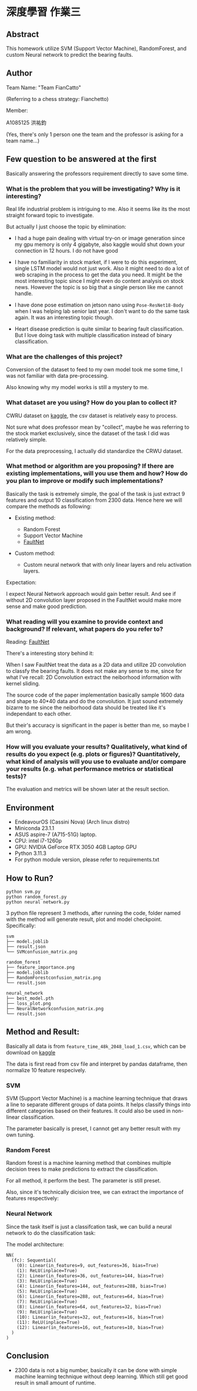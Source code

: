 #  深度學習 作業三

## Abstract

This homework utilize SVM (Support Vector Machine), RandomForest, and custom Neural network to predict the bearing faults.

## Author 

Team Name: "Team FianCatto"

(Referring to a chess strategy: Fianchetto)

Member:

A1085125 洪祐鈞 

(Yes, there's only 1 person one the team and the professor is asking for a team name...)

## Few question to be answered at the first

Basically answering the professors requirement directly to save some time.

### What is the problem that you will be investigating? Why is it interesting?

Real life industrial problem is intriguing to me. Also it seems like its the most straight forward topic to investigate.

But actually I just choose the topic by elimination:

- I had a huge pain dealing with virtual try-on or image generation since my gpu memory is only 4 gigabyte, also kaggle would shut down your connection in 12 hours. I do not have good 

- I have no familiarity in stock market, if I were to do this experiment, single LSTM model would not just work. Also it might need to do a lot of web scraping in the process to get the data you need. It might be the most interesting topic since I might even do content analysis on stock news. However the topic is so big that a single person like me cannot handle.

- I have done pose estimation on jetson nano using ```Pose-ResNet18-Body``` when I was helping lab senior last year. I don't want to do the same task again. It was an interesting topic though.

- Heart disease prediction is quite similar to bearing fault classification. But I love doing task with multiple classification instead of binary classification.

### What are the challenges of this project?

Conversion of the dataset to feed to my own model took me some time, I was not familiar with data pre-processing. 
    
Also knowing why my model works is still a mystery to me.

### What dataset are you using? How do you plan to collect it?

CWRU dataset on [kaggle](https://www.kaggle.com/datasets/brjapon/cwru-bearing-datasets), the csv dataset is relatively easy to process.

Not sure what does professor mean by "collect", maybe he was referring to the stock market exclusively, since the dataset of the task I did was relatively simple.

For the data preprocessing, I actually did standardize the CRWU dataset.

### What method or algorithm are you proposing? If there are existing implementations, will you use them and how? How do you plan to improve or modify such implementations?

Basically the task is extremely simple, the goal of the task is just extract 9 features and output 10 classification from 2300 data. Hence here we will compare the methods as following:

- Existing method:
    - Random Forest
    - Support Vector Machine
    - [FaultNet](https://arxiv.org/abs/2010.02146)

- Custom method:
    - Custom neural network that with only linear layers and relu activation layers.

Expectation:

I expect Neural Network approach would gain better result. And see if without 2D convolution layer proposed in the FaultNet would make more sense and make good prediction.

### What reading will you examine to provide context and background? If relevant, what papers do you refer to?

Reading: [FaultNet](https://arxiv.org/abs/2010.02146)

There's a interesting story behind it: 

When I saw FaultNet treat the data as a 2D data and utillze 2D convolution to classfy the bearing faults. It does not make any sense to me, since for what I've recall: 2D Convolution extract the neiborhood information with kernel sliding. 

The source code of the paper implementation basically sample 1600 data and shape to 40*40 data and do the convolution. It just sound extremely bizarre to me since the neiborhood data should be treated like it's independant to each other.

But their's accuracy is significant in the paper is better than me, so maybe I am wrong.

### How will you evaluate your results? Qualitatively, what kind of results do you expect (e.g. plots or figures)? Quantitatively, what kind of analysis will you use to evaluate and/or compare your results (e.g. what performance metrics or statistical tests)?

The evaluation and metrics will be shown later at the result section.

## Environment

- EndeavourOS (Cassini Nova) (Arch linux distro)
- Miniconda 23.1.1
- ASUS aspire-7 (A715-51G) laptop.
- CPU: intel i7-1260p
- GPU: NVIDIA GeForce RTX 3050 4GB Laptop GPU
- Python 3.11.3
- For python module version, please refer to requirements.txt

## How to Run?

```=bash
python svm.py
python random_forest.py
python neural network.py
```

3 python file represent 3 methods, after running the code, folder named with the method will generate result, plot and model checkpoint. Specifically:

```
svm
├── model.joblib
├── result.json
└── SVMconfusion_matrix.png

random_forest
├── feature_importance.png
├── model.joblib
├── RandomForestconfusion_matrix.png
└── result.json

neural_network
├── best_model.pth
├── loss_plot.png
├── NeuralNetworkconfusion_matrix.png
└── result.json
```
## Method and Result:

Basically all data is from ```feature_time_48k_2048_load_1.csv```, which can be download on [kaggle](https://www.kaggle.com/datasets/brjapon/cwru-bearing-datasets)

The data is first read from csv file and interpret by pandas dataframe, then normalize 10 feature respecively.

### SVM

SVM (Support Vector Machine) is a machine learning technique that draws a line to separate different groups of data points. It helps classify things into different categories based on their features. It could also be used in non-linear classification.

The parameter basically is preset, I cannot get any better result with my own tuning.

### Random Forest

Random forest is a machine learning method that combines multiple decision trees to make predictions to extract the classification.

For all method, it perform the best. The parameter is still preset.

Also, since it's technically dicision tree, we can extract the importance of features respectively:

### Neural Network

Since the task itself is just a classifcation task, we can build a neural network to do the classification task:

The model architecture:

```
NN(
  (fc): Sequential(
    (0): Linear(in_features=9, out_features=36, bias=True)
    (1): ReLU(inplace=True)
    (2): Linear(in_features=36, out_features=144, bias=True)
    (3): ReLU(inplace=True)
    (4): Linear(in_features=144, out_features=288, bias=True)
    (5): ReLU(inplace=True)
    (6): Linear(in_features=288, out_features=64, bias=True)
    (7): ReLU(inplace=True)
    (8): Linear(in_features=64, out_features=32, bias=True)
    (9): ReLU(inplace=True)
    (10): Linear(in_features=32, out_features=16, bias=True)
    (11): ReLU(inplace=True)
    (12): Linear(in_features=16, out_features=10, bias=True)
  )
)
```

## Conclusion

- 2300 data is not a big number, basically it can be done with simple machine learning technique without deep learning. Which still get good result in small amount of runtime.